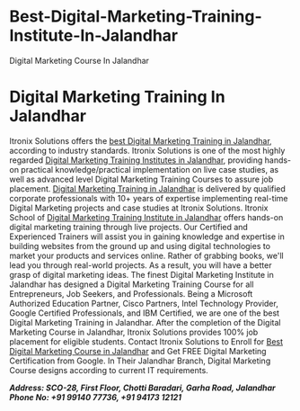 # Best-Digital-Marketing-Training-Institute-In-Jalandhar
Digital Marketing Course In Jalandhar
<html>
  <head>
    <title> Best Digital Marketing Training Institute In Jalandhar </title>
  </head>
  <body>
    <h1>Digital Marketing Training In Jalandhar</h1>
    <p>Itronix Solutions offers the <a href="https://itronixsolution.com/digital-marketing-training-jalandhar/">best Digital Marketing Training in Jalandhar</a>, according to industry standards. Itronix Solutions is one of the most highly regarded <a href="https://www.itronixsolutions.com/digital-marketing-training-course-in-jalandhar/">Digital Marketing Training Institutes in Jalandhar</a>, providing hands-on practical knowledge/practical implementation on live case studies, as well as advanced level Digital Marketing Training Courses to assure job placement. <a href="https://priyadogra.com/digital-marketing-training-course-in-jalandhar/">Digital Marketing Training in Jalandhar</a> is delivered by qualified corporate professionals with 10+ years of expertise implementing real-time Digital Marketing projects and case studies at Itronix Solutions.
      Itronix School of <a href="https://thedigitaladda.com/digital-marketing-training-jalandhar/">Digital Marketing Training Institute in Jalandhar</a> offers hands-on digital marketing training through live projects. Our Certified and Experienced Trainers will assist you in gaining knowledge and expertise in building websites from the ground up and using digital technologies to market your products and services online. Rather of grabbing books, we'll lead you through real-world projects. As a result, you will have a better grasp of digital marketing ideas. The finest Digital Marketing Institute in Jalandhar has designed a Digital Marketing Training Course for all Entrepreneurs, Job Seekers, and Professionals.
Being a Microsoft Authorized Education Partner, Cisco Partners, Intel Technology Provider, Google Certified Professionals, and IBM Certified, we are one of the best Digital Marketing Training in Jalandhar. After the completion of the Digital Marketing Course in Jalandhar, Itronix Solutions provides 100% job placement for eligible students.
      Contact Itronix Solutions to Enroll for <a href="https://ccnatrainingjalandhar.in/digital-marketing-training-course-in-jalandhar/">Best Digital Marketing Course in Jalandhar</a> and Get FREE Digital Marketing Certification from Google. In Their Jalandhar Branch, Digital Marketing Course designs according to current IT requirements.</p>
<address> <b> Address: SCO-28, First Floor, Chotti Baradari, Garha Road, Jalandhar
  Phone No: +91 99140 77736, +91 94173 12121 </b> </address>
